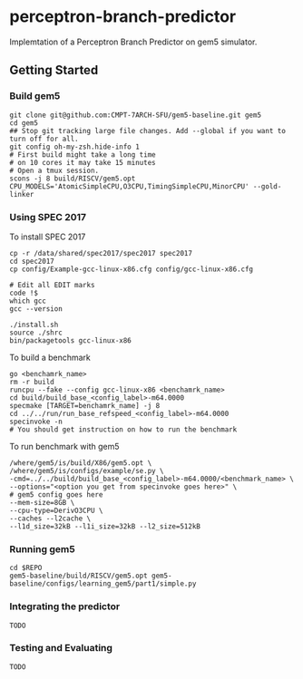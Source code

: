 # perceptron-branch-predictor
Implemtation of a Perceptron Branch Predictor on gem5 simulator.
## Getting Started
### Build gem5
```
git clone git@github.com:CMPT-7ARCH-SFU/gem5-baseline.git gem5
cd gem5 
## Stop git tracking large file changes. Add --global if you want to turn off for all.
git config oh-my-zsh.hide-info 1
# First build might take a long time
# on 10 cores it may take 15 minutes
# Open a tmux session. 
scons -j 8 build/RISCV/gem5.opt CPU_MODELS='AtomicSimpleCPU,O3CPU,TimingSimpleCPU,MinorCPU' --gold-linker
```

### Using SPEC 2017
To install SPEC 2017
```
cp -r /data/shared/spec2017/spec2017 spec2017
cd spec2017
cp config/Example-gcc-linux-x86.cfg config/gcc-linux-x86.cfg

# Edit all EDIT marks
code !$
which gcc
gcc --version

./install.sh
source ./shrc
bin/packagetools gcc-linux-x86
```
To build a benchmark
```
go <benchamrk_name>
rm -r build
runcpu --fake --config gcc-linux-x86 <benchamrk_name>
cd build/build_base_<config_label>-m64.0000
specmake [TARGET=benchamrk_name] -j 8
cd ../../run/run_base_refspeed_<config_label>-m64.0000
specinvoke -n
# You should get instruction on how to run the benchmark
```

To run benchmark with gem5
```
/where/gem5/is/build/X86/gem5.opt \
/where/gem5/is/configs/example/se.py \
-cmd=../../build/build_base_<config_label>-m64.0000/<benchmark_name> \
--options="<option you get from specinvoke goes here>" \
# gem5 config goes here
--mem-size=8GB \
--cpu-type=DerivO3CPU \
--caches --l2cache \
--l1d_size=32kB --l1i_size=32kB --l2_size=512kB
```

### Running gem5
```
cd $REPO
gem5-baseline/build/RISCV/gem5.opt gem5-baseline/configs/learning_gem5/part1/simple.py
```
### Integrating the predictor
```
TODO
```
### Testing and Evaluating
```
TODO
```